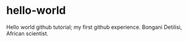 # hello-world
Hello world github tutorial; my first github experience.
Bongani Detilisi, African scientist.
